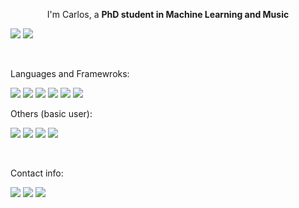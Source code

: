 <p align="center">
I'm Carlos, a <b>PhD student in Machine Learning and Music</b>

[<img src="https://img.shields.io/badge/web-000000?style=for-the-badge&logo=wordpress&logoColor=white" />](https://carlosholivan.github.io/) [<img src="https://img.shields.io/badge/cv-000000?style=for-the-badge&logo=wordpress&logoColor=white" />](https://carlosholivan.github.io/curriculum)
</p>


<br>

Languages and Framewroks:

<img src="https://img.shields.io/badge/Python-FFD43B?style=for-the-badge&logo=python&logoColor=darkgreen" /> <img src="https://img.shields.io/badge/Numpy-777BB4?style=for-the-badge&logo=numpy&logoColor=white" /> <img src="https://img.shields.io/badge/Pandas-2C2D72?style=for-the-badge&logo=pandas&logoColor=white" /> <img src="https://img.shields.io/badge/PyTorch-EE4C2C?style=for-the-badge&logo=PyTorch&logoColor=white" /> <img src="https://img.shields.io/badge/Plotly-239120?style=for-the-badge&logo=plotly&logoColor=white" /> <img src="https://img.shields.io/badge/Flask-000000?style=for-the-badge&logo=flask&logoColor=white" />


Others (basic user):

<img src="https://img.shields.io/badge/HTML5-E34F26?style=for-the-badge&logo=html5&logoColor=white" /> <img src="https://img.shields.io/badge/Git-F05032?style=for-the-badge&logo=git&logoColor=white" /> <img src="https://img.shields.io/badge/Insomnia-5849be?style=for-the-badge&logo=Insomnia&logoColor=white" /> <img src="https://img.shields.io/badge/Docker-2CA5E0?style=for-the-badge&logo=docker&logoColor=white" />




<br>

Contact info:

[<img src="https://img.shields.io/badge/linkedin-%230077B5.svg?&style=for-the-badge&logo=linkedin&logoColor=white" />](https://www.linkedin.com/in/carloshernandezolivan/)
[<img src="https://img.shields.io/badge/twitter-%230077B5.svg?&style=for-the-badge&logo=twitter&logoColor=white&color=00acee" />](https://twitter.com/carlosheroliv) 
[<img src="https://img.shields.io/badge/mail-D14836?style=for-the-badge&logo=gmail&logoColor=white" />](mailto:carloshero@unizar.es)

